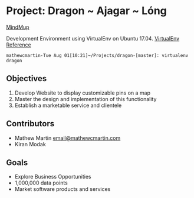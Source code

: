 # Project: Dragon ~ Ajagar ~ Lóng

[MindMup](https://drive.google.com/a/mathewcmartin.com/file/d/0B7XF8d1AI9A3dlJtT0ZrTUZYZDQ/view?usp=sharing)

Development Environment using VirtualEnv on Ubuntu 17.04.  [VirtualEnv Reference](https://virtualenv.pypa.io/en/stable/reference/)

    mathewcmartin-Tue Aug 01[10:21]~/Projects/dragon-[master]: virtualenv dragon

## Objectives

1. Develop Website to display customizable pins on a map
2. Master the design and implementation of this functionality
3. Establish a marketable service and clientele

## Contributors
- Mathew Martin email@mathewcmartin.com
- Kiran Modak

## Goals
- Explore Business Opportunities
- 1,000,000 data points
- Market software products and services
